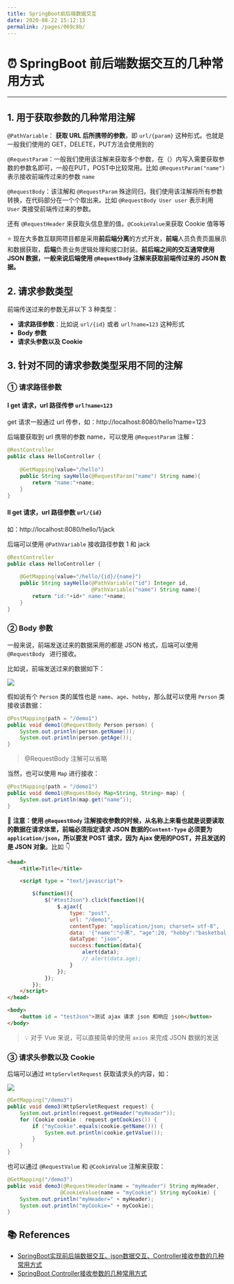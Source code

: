 ```yaml
---
title: SpringBoot前后端数据交互
date: 2020-08-22 15:12:13
permalink: /pages/069c8b/
---
```

# ⏰ SpringBoot 前后端数据交互的几种常用方式

---

## 1. 用于获取参数的几种常用注解

`@PathVariable`： **获取 URL 后所携带的参数**，即 `url/{param}` 这种形式。也就是一般我们使用的 GET，DELETE，PUT方法会使用到的

`@RequestParam`：一般我们使用该注解来获取多个参数，在（）内写入需要获取参数的参数名即可，一般在PUT，POST中比较常用。比如 `@RequestParam("name")` 表示接收前端传过来的参数 `name`

`@RequestBody`：该注解和 `@RequestParam` 殊途同归，我们使用该注解将所有参数转换，在代码部分在一个个取出来。比如 `@RequestBody User user` 表示利用 `User` 类接受前端传过来的参数。

还有 `@RequestHeader` 来获取头信息里的值，`@CookieValue`来获取 Cookie 值等等

⭐ 现在大多数互联网项目都是采用**前后端分离**的方式开发，**前端**人员负责页面展示和数据获取，**后端**负责业务逻辑处理和接口封装。**前后端之间的交互通常使用 JSON 数据，一般来说后端使用  `@RequestBody` 注解来获取前端传过来的 JSON 数据。**

## 2. 请求参数类型

前端传送过来的参数无非以下 3 种类型：

- **请求路径参数**：比如说 `url/{id}` 或者 `url?name=123` 这种形式
- **Body 参数**
- **请求头参数以及 Cookie**

## 3. 针对不同的请求参数类型采用不同的注解

### ① 请求路径参数

#### Ⅰ get 请求，url 路径传参 `url?name=123`

get 请求一般通过 url 传参，如：http://localhost:8080/hello?name=123

后端要获取到 url 携带的参数 name，可以使用 `@RequestParam` 注解：

```java
@RestController
public class HelloController {
    
    @GetMapping(value="/hello")
    public String sayHello(@RequestParam("name") String name){
        return "name:"+name;
    }
}
```

#### Ⅱ get 请求，url 路径参数 `url/{id}`

如：http://localhost:8080/hello/1/jack

后端可以使用 `@PathVariable` 接收路径参数 1 和 jack

```java
@RestController
public class HelloController {
    
    @GetMapping(value="/hello/{id}/{name}")
    public String sayHello(@PathVariable("id") Integer id, 
                           @PathVariable("name") String name){
        return "id:"+id+" name:"+name;
    }
}
```

### ② Body 参数

一般来说，前端发送过来的数据采用的都是 JSON 格式，后端可以使用 `@RequestBody ` 进行接收。

比如说，前端发送过来的数据如下：

![](https://cs-wiki.oss-cn-shanghai.aliyuncs.com/img/20200822154522.png)

假如说有个 `Person` 类的属性也是 `name`、`age`、`hobby`，那么就可以使用 `Person` 类接收该数据：

```java
@PostMapping(path = "/demo1")
public void demo1(@RequestBody Person person) {
    System.out.println(person.getName());
    System.out.println(person.getAge());
}
```

> @RequestBody 注解可以省略

当然，也可以使用 `Map` 进行接收：

```java
@PostMapping(path = "/demo1")
public void demo1(@RequestBody Map<String, String> map) {
    System.out.println(map.get("name"));
}
```

🚨 **注意：使用 `@RequestBody` 注解接收参数的时候，从名称上来看也就是说要读取的数据在请求体里，前端必须指定请求 JSON 数据的`Content-Type` 必须要为 `application/json`，所以要发 POST 请求，因为 Ajax 使用的POST，并且发送的是 JSON 对象**。比如 👇 

```html
<head>
    <title>Title</title>

    <script type = "text/javascript">

        $(function(){
            $("#testJson").click(function(){
                $.ajax({
                    type: "post",
                    url: "/demo1",
                    contentType: "application/json; charset= utf-8",
                    data: '{"name":"小黑", "age":20, "hobby":"basketball"}',
                    dataType: "json",
                    success:function(data){
                        alert(data);
                        // alert(data.age);
                    }
                });
            });
        });
    </script>
</head>

<body>
    <button id = "testJson">测试 ajax 请求 json 和响应 json</button>
</body>
```

> 💡 对于 Vue 来说，可以直接简单的使用 `axios` 来完成 JSON 数据的发送

### ③ 请求头参数以及 Cookie

后端可以通过 `HttpServletRequest` 获取请求头的内容，如：

![](https://cs-wiki.oss-cn-shanghai.aliyuncs.com/img/20200822160034.png)

```java
@GetMapping("/demo3")
public void demo3(HttpServletRequest request) {
    System.out.println(request.getHeader("myHeader"));
    for (Cookie cookie : request.getCookies()) {
        if ("myCookie".equals(cookie.getName())) {
            System.out.println(cookie.getValue());
        }
    }
}
```

也可以通过 `@RequestValue` 和 `@CookieValue` 注解来获取：

```java
@GetMapping("/demo3")
public void demo3(@RequestHeader(name = "myHeader") String myHeader,
        		 @CookieValue(name = "myCookie") String myCookie) {
    System.out.println("myHeader=" + myHeader);
    System.out.println("myCookie=" + myCookie);
}
```

## 📚 References

- [SpringBoot实现前后端数据交互、json数据交互、Controller接收参数的几种常用方式](https://blog.csdn.net/qq_20957669/article/details/89227840)
- [SpringBoot Controller接收参数的几种常用方式](https://blog.csdn.net/suki_rong/article/details/80445880?utm_medium=distribute.pc_relevant.none-task-blog-BlogCommendFromMachineLearnPai2-2.nonecase&depth_1-utm_source=distribute.pc_relevant.none-task-blog-BlogCommendFromMachineLearnPai2-2.nonecase)